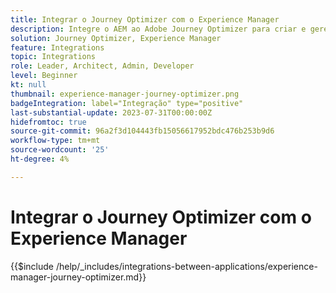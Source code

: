 ```yaml
---
title: Integrar o Journey Optimizer com o Experience Manager
description: Integre o AEM ao Adobe Journey Optimizer para criar e gerenciar jornadas do cliente.
solution: Journey Optimizer, Experience Manager
feature: Integrations
topic: Integrations
role: Leader, Architect, Admin, Developer
level: Beginner
kt: null
thumbnail: experience-manager-journey-optimizer.png
badgeIntegration: label="Integração" type="positive"
last-substantial-update: 2023-07-31T00:00:00Z
hidefromtoc: true
source-git-commit: 96a2f3d104443fb15056617952bdc476b253b9d6
workflow-type: tm+mt
source-wordcount: '25'
ht-degree: 4%

---
```



# Integrar o Journey Optimizer com o Experience Manager

{{$include /help/_includes/integrations-between-applications/experience-manager-journey-optimizer.md}}
